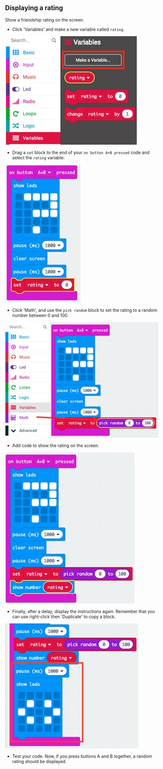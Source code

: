 ## Displaying a rating

Show a friendship rating on the screen.

+ Click 'Variables' and make a new variable called `rating`.

![captură de ecran](images/rate-rating.png)

+ Drag a `set` block to the end of your `on button A+B pressed` code and select the `rating` variable:

![captură de ecran](images/rate-rating-set.png)

+ Click 'Math', and use the `pick random` block to set the rating to a random number between 0 and 100.

![captură de ecran](images/rate-rating-random.png)

+ Add code to show the rating on the screen.

![captură de ecran](images/rate-rating-show.png)

+ Finally, after a delay, display the instructions again. Remember that you can use right-click then 'Duplicate' to copy a block.

![captură de ecran](images/rate-instruct.png)

+ Test your code. Now, if you press buttons A and B together, a random rating should be displayed.